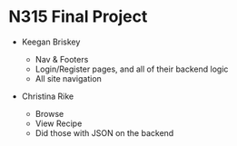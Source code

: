 # N315 Final Project
- Keegan Briskey
  - Nav & Footers
  - Login/Register pages, and all of their backend logic
  - All site navigation
  
- Christina Rike
  - Browse
  - View Recipe
  - Did those with JSON on the backend
